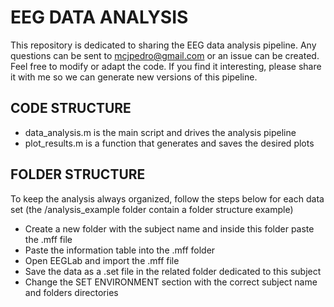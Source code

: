 # EEG DATA ANALYSIS

This repository is dedicated to sharing the EEG data analysis pipeline. Any questions can be sent to mcjpedro@gmail.com or an issue can be created. Feel free to modify or adapt the code. If you find it interesting, please share it with me so we can generate new versions of this pipeline.

## CODE STRUCTURE
- data_analysis.m is the main script and drives the analysis pipeline 
- plot_results.m is a function that generates and saves the desired plots

## FOLDER STRUCTURE
To keep the analysis always organized, follow the steps below for each data set (the /analysis_example folder contain a folder structure example)
- Create a new folder with the subject name and inside this folder paste the .mff file
- Paste the information table into the .mff folder
- Open EEGLab and import the .mff file
- Save the data as a .set file in the related folder dedicated to this subject
- Change the SET ENVIRONMENT section with the correct subject name and folders directories
